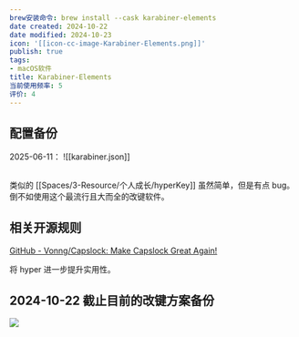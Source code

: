 ```yaml
---
brew安装命令: brew install --cask karabiner-elements
date created: 2024-10-22
date modified: 2024-10-23
icon: '[[icon-cc-image-Karabiner-Elements.png]]'
publish: true
tags:
- macOS软件
title: Karabiner-Elements
当前使用频率: 5
评价: 4
---
```

## 配置备份

2025-06-11：
![[karabiner.json]]
##

类似的 [[Spaces/3-Resource/个人成长/hyperKey]] 虽然简单，但是有点 bug。倒不如使用这个最流行且大而全的改键软件。

## 相关开源规则

[GitHub - Vonng/Capslock: Make Capslock Great Again!](https://github.com/Vonng/Capslock/tree/master)

将 hyper 进一步提升实用性。

## 2024-10-22 截止目前的改键方案备份

![](https://pub-pic.oldwinter.top/2024/10/3261f655ee8aed83400c496566c514fe.png)